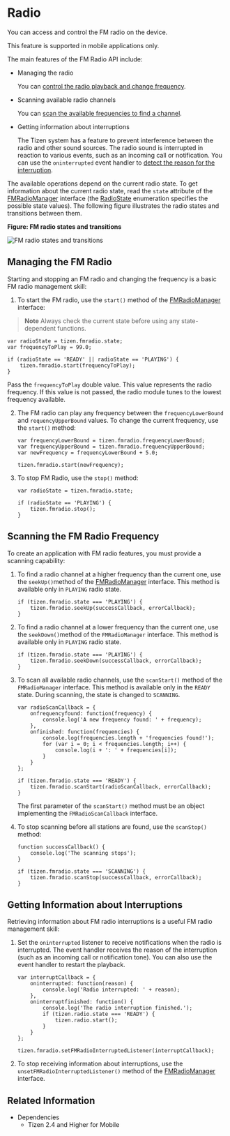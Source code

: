 # Radio

You can access and control the FM radio on the device.

This feature is supported in mobile applications only.

The main features of the FM Radio API include:

- Managing the radio

  You can [control the radio playback and change frequency](#managing-the-fm-radio).

- Scanning available radio channels

  You can [scan the available frequencies to find a channel](#scanning-the-fm-radio-frequency).

- Getting information about interruptions

  The Tizen system has a feature to prevent interference between the radio and other sound sources. The radio sound is interrupted in reaction to various events, such as an incoming call or notification. You can use the `oninterrupted` event handler to [detect the reason for the interruption](#getting-information-about-interruptions).

The available operations depend on the current radio state. To get information about the current radio state, read the `state` attribute of the [FMRadioManager](../../../../org.tizen.web.apireference/html/device_api/mobile/tizen/fmradio.html#FMRadioManager) interface (the [RadioState](../../../../org.tizen.web.apireference/html/device_api/mobile/tizen/fmradio.html#RadioState) enumeration specifies the possible state values). The following figure illustrates the radio states and transitions between them.

**Figure: FM radio states and transitions**

![FM radio states and transitions](./media/fmradio-state.png)

## Managing the FM Radio

Starting and stopping an FM radio and changing the frequency is a basic FM radio management skill:

1. To start the FM radio, use the `start()` method of the [FMRadioManager](../../../../org.tizen.web.apireference/html/device_api/mobile/tizen/fmradio.html#FMRadioManager) interface:
> **Note**
> Always check the current state before using any state-dependent functions.

   ```
   var radioState = tizen.fmradio.state;
   var frequencyToPlay = 99.0;

   if (radioState == 'READY' || radioState == 'PLAYING') {
       tizen.fmradio.start(frequencyToPlay);
   }
   ```

   Pass the `frequencyToPlay` double value. This value represents the radio frequency. If this value is not passed, the radio module tunes to the lowest frequency available.

2. The FM radio can play any frequency between the `frequencyLowerBound` and `requencyUpperBound` values. To change the current frequency, use the `start()` method:

   ```
   var frequencyLowerBound = tizen.fmradio.frequencyLowerBound;
   var frequencyUpperBound = tizen.fmradio.frequencyUpperBound;
   var newFrequency = frequencyLowerBound + 5.0;

   tizen.fmradio.start(newFrequency);
   ```

3. To stop FM Radio, use the `stop()` method:

   ```
   var radioState = tizen.fmradio.state;

   if (radioState == 'PLAYING') {
       tizen.fmradio.stop();
   }
   ```

## Scanning the FM Radio Frequency

To create an application with FM radio features, you must provide a scanning capability:

1. To find a radio channel at a higher frequency than the current one, use the `seekUp()`method of the [FMRadioManager](../../../../org.tizen.web.apireference/html/device_api/mobile/tizen/fmradio.html#FMRadioManager) interface. This method is available only in `PLAYING` radio state.

   ```
   if (tizen.fmradio.state === 'PLAYING') {
       tizen.fmradio.seekUp(successCallback, errorCallback);
   }
   ```

2. To find a radio channel at a lower frequency than the current one, use the `seekDown()`method of the `FMRadioManager` interface. This method is available only in `PLAYING` radio state.

   ```
   if (tizen.fmradio.state === 'PLAYING') {
       tizen.fmradio.seekDown(successCallback, errorCallback);
   }
   ```

3. To scan all available radio channels, use the `scanStart()` method of the `FMRadioManager` interface. This method is available only in the `READY` state. During scanning, the state is changed to `SCANNING`.

   ```
   var radioScanCallback = {
       onfrequencyfound: function(frequency) {
           console.log('A new frequency found: ' + frequency);
       },
       onfinished: function(frequencies) {
           console.log(frequencies.length + 'frequencies found!');
           for (var i = 0; i < frequencies.length; i++) {
               console.log(i + ': ' + frequencies[i]);
           }
       }
   };

   if (tizen.fmradio.state === 'READY') {
       tizen.fmradio.scanStart(radioScanCallback, errorCallback);
   }
   ```

   The first parameter of the `scanStart()` method must be an object implementing the `FMRadioScanCallback` interface.

4. To stop scanning before all stations are found, use the `scanStop()` method:

   ```
   function successCallback() {
       console.log('The scanning stops');
   }

   if (tizen.fmradio.state === 'SCANNING') {
       tizen.fmradio.scanStop(successCallback, errorCallback);
   }
   ```

## Getting Information about Interruptions

Retrieving information about FM radio interruptions is a useful FM radio management skill:

1. Set the `oninterrupted` listener to receive notifications when the radio is interrupted. The event handler receives the reason of the interruption (such as an incoming call or notification tone). You can also use the event handler to restart the playback.

   ```
   var interruptCallback = {
       oninterrupted: function(reason) {
           console.log('Radio interrupted: ' + reason);
       },
       oninterruptfinished: function() {
           console.log('The radio interruption finished.');
           if (tizen.radio.state === 'READY') {
               tizen.radio.start();
           }
       }
   };

   tizen.fmradio.setFMRadioInterruptedListener(interruptCallback);
   ```

2. To stop receiving information about interruptions, use the `unsetFMRadioInterruptedListener()` method of the [FMRadioManager](../../../../org.tizen.web.apireference/html/device_api/mobile/tizen/fmradio.html#FMRadioManager) interface.


## Related Information
* Dependencies
  - Tizen 2.4 and Higher for Mobile
